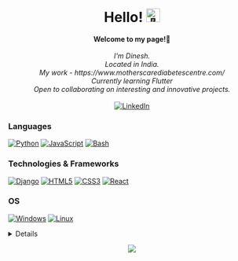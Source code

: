 <h1 align="center">Hello! <img src="https://github.com/wervlad/wervlad/assets/24524555/766d336d-b87d-44ba-807c-c51de2bc6b4d" width="28px" alt="👋"></h1>

<p align="center">
    <b>Welcome to my page!👋</b><br><br>
    <i>
        I'm Dinesh.<br>
        Located in India.<br>
        My work - https://www.motherscarediabetescentre.com/ <br>
        Currently learning Flutter<br>
        Open to collaborating on interesting and innovative projects.<br>
    </i><br>
    <a href="https://www.linkedin.com/in/itzmidinesh">
        <img src="https://img.shields.io/badge/LinkedIn-blue?style=flat-square&logo=linkedin" alt="LinkedIn">
    </a>
</p>

### Languages
[![Python](https://img.shields.io/badge/python-black?style=for-the-badge&logo=python)](https://github.com/itzmidinesh)
[![JavaScript](https://img.shields.io/badge/javascript-black?style=for-the-badge&logo=javascript)](https://github.com/itzmidinesh)
[![Bash](https://img.shields.io/badge/bash-black?style=for-the-badge&logo=gnu-bash&logoColor=white)](https://github.com/itzmidinesh)

### Technologies & Frameworks
[![Django](https://img.shields.io/badge/django-black?style=for-the-badge&logo=django)](https://github.com/itzmidinesh)
[![HTML5](https://img.shields.io/badge/html5-black?style=for-the-badge&logo=html5)](https://hub.docker.com/u/itzmidinesh)
[![CSS3](https://img.shields.io/badge/css3-black?style=for-the-badge&logo=css3)](https://hub.docker.com/u/itzmidinesh)
[![React](https://img.shields.io/badge/react-black?style=for-the-badge&logo=react)](https://github.com/itzmidinesh)

### OS
[![Windows](https://img.shields.io/badge/Windows-black?style=for-the-badge&logo=Windows)](https://github.com/itzmidinesh)
[![Linux](https://img.shields.io/badge/linux-black?style=for-the-badge&logo=Linux)](https://github.com/itzmidinesh)

<details>
<p align="center">
  <a href="https://github.com/itzmidinesh">
    <img src="http://github-profile-summary-cards.vercel.app/api/cards/profile-details?username=itzmidinesh&theme=transparent" />
  </a>
  <a href="https://github.com/itzmidinesh">
    <img src="https://github-readme-streak-stats.herokuapp.com/?user=itzmidinesh&hide_border=true&card_width=338&theme=transparent" />
  </a>
  <a href="https://github.com/itzmidinesh">
    <img src="http://github-profile-summary-cards.vercel.app/api/cards/stats?username=itzmidinesh&theme=transparent" />
  </a>
  <a href="https://github.com/itzmidinesh">
    <img src="https://github-readme-stats.vercel.app/api/top-langs/?username=itzmidinesh&langs_count=10&exclude_repo=&hide=&layout=default&card_width=699&hide_border=true&theme=transparent" />
  </a>
</p>
</details>

<p align="center">
  <a href="https://github.com/itzmidinesh">
    <img src="https://komarev.com/ghpvc/?username=itzmidinesh&color=blue&style=flat)" />
  </a>
</p>


<!-- ### Hi there 👋 My full name is Dinesh Anbazhagan, you can call me Dinesh.
---
- 🌍 Located in India
- ⚛️ My current work that is live https://www.motherscarediabetescentre.com/
- 🌱 Proficient in developing web applications using Django framework
- 🌱 Proficient in Responsive Web Design using Html, CSS and JavaScript
- 🌱 Proficient in Python to create scripts to automate tasks
- 🌱 Currently learning Flutter
- 👯 Open to collaborate on projects
- 📫 You can reach me at [itzmidinesh@gmail.com](mailto:itzmidinesh@gmail.com) -->
